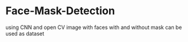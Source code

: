 # Face-Mask-Detection
using CNN and open CV
image with faces with and without mask can be used as dataset

